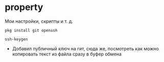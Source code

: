 # property

Мои настройки, скрипты и т. д.

```
pkg install git openssh
```
```
ssh-keygen
```
- Добавил публичный ключ на гит, сюда же, посмотреть как можно копировать текст из файла сразу в буфер обмена
